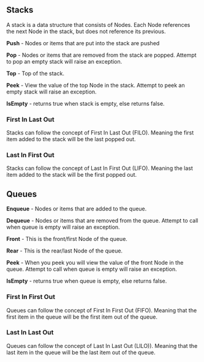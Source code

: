 ## Stacks

A stack is a data structure that consists of Nodes. Each Node references the next Node in the stack, but does not reference its previous.

**Push** - Nodes or items that are put into the stack are pushed

**Pop** - Nodes or items that are removed from the stack are popped. Attempt to pop an empty stack will raise an exception.

**Top** - Top of the stack.

**Peek** - View the value of the top Node in the stack. Attempt to peek an empty stack will raise an exception.

**IsEmpty** - returns true when stack is empty, else returns false.

### First In Last Out
Stacks can follow the concept of First In Last Out (FILO). Meaning the first item added to the stack will be the last popped out.

### Last In First Out
Stacks can follow the concept of Last In First Out (LIFO). Meaning the last item added to the stack will be the first popped out.

## Queues

**Enqueue** - Nodes or items that are added to the queue.

**Dequeue** - Nodes or items that are removed from the queue. Attempt to call when queue is empty will raise an exception.

**Front** - This is the front/first Node of the queue.

**Rear** - This is the rear/last Node of the queue.

**Peek** - When you peek you will view the value of the front Node in the queue. Attempt to call when queue is empty will raise an exception.

**IsEmpty** - returns true when queue is empty, else returns false.


### First In First Out
Queues can follow the concept of First In First Out (FIFO). Meaning that the first item in the queue will be the first item out of the queue.

### Last In Last Out
Queues can follow the concept of Last In Last Out (LILO)). Meaning that the last item in the queue will be the last item out of the queue.